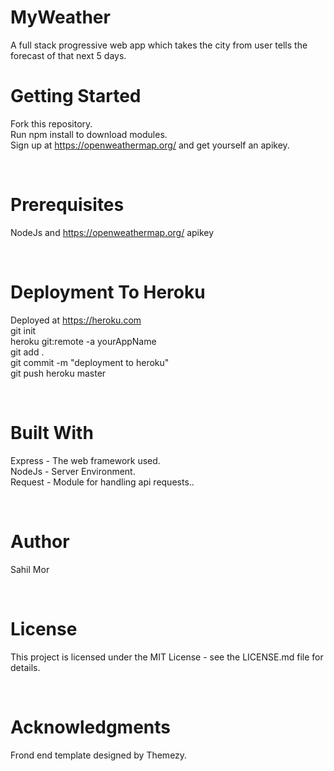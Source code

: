 # MyWeather
A full stack progressive web app which takes the city from user tells the forecast of that next 5 days. <br />

# Getting Started
Fork this repository.<br />
Run npm install to download modules.<br />
Sign up at https://openweathermap.org/ and get yourself an apikey.<br />

<br />

# Prerequisites
NodeJs and https://openweathermap.org/ apikey<br />

<br />

# Deployment To Heroku
Deployed at https://heroku.com<br />
git init<br />
heroku git:remote -a yourAppName <br />
git add .<br />
git commit -m "deployment to heroku"<br />
git push heroku master<br />

<br />

# Built With 
Express - The web framework used.<br />
NodeJs - Server Environment.<br />
Request - Module for handling api requests..<br />

<br />

# Author
Sahil Mor<br />

<br />

# License
This project is licensed under the MIT License - see the LICENSE.md file for details.<br />

<br />

# Acknowledgments
Frond end template designed by Themezy.